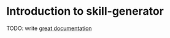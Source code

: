 # Introduction to skill-generator

TODO: write [great documentation](http://jacobian.org/writing/what-to-write/)
